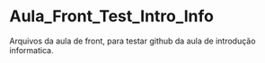 # Aula_Front_Test_Intro_Info
Arquivos da aula de front, para testar github da aula de introdução informatica.
